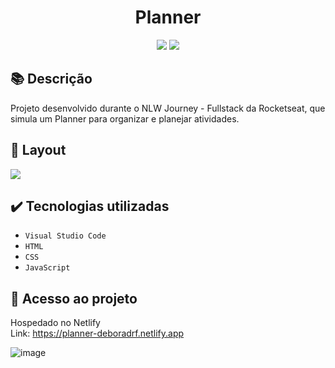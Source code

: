 <h1 align="center">Planner</h1>
<p align="center">
  <img src="https://img.shields.io/badge/STATUS-CONCLUIDO-green?style=plastic">
  <img src="https://img.shields.io/github/stars/deboradrf?style=social">
</p>

## 📚 Descrição
Projeto desenvolvido durante o NLW Journey - Fullstack da Rocketseat, que simula um Planner para organizar e planejar atividades.

## 🎨 Layout
<img src="https://github.com/user-attachments/assets/ea6f8521-d9f3-4c13-815f-b975a07d9235">

## ✔️ Tecnologias utilizadas
- ``Visual Studio Code``
- ``HTML``
- ``CSS``
- ``JavaScript``

## 📁 Acesso ao projeto
Hospedado no Netlify <br>
Link: https://planner-deboradrf.netlify.app


![image](https://github.com/user-attachments/assets/b16268d1-d669-45c2-b42d-1d5baab1ce07)
